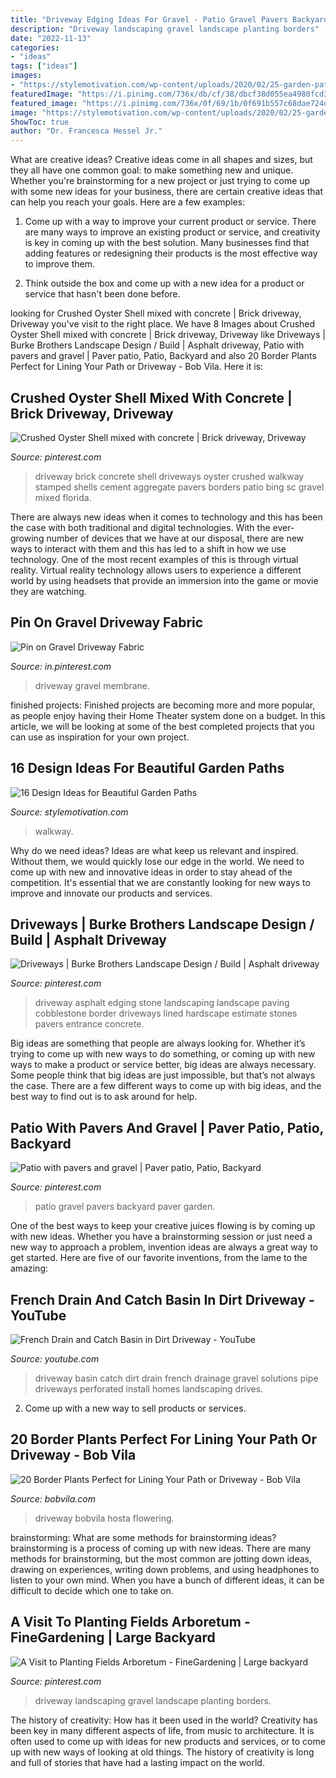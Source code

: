 ```yaml
---
title: "Driveway Edging Ideas For Gravel - Patio Gravel Pavers Backyard Paver Garden"
description: "Driveway landscaping gravel landscape planting borders"
date: "2022-11-13"
categories:
- "ideas"
tags: ["ideas"]
images:
- "https://stylemotivation.com/wp-content/uploads/2020/02/25-garden-path-walkway-ideas-homebnc-937x1400.jpg"
featuredImage: "https://i.pinimg.com/736x/db/cf/38/dbcf38d055ea4980fcd35b6cb5132643--lazy-days-garden.jpg"
featured_image: "https://i.pinimg.com/736x/0f/69/1b/0f691b557c68dae724d5f1651f5b5caa--cobblestone-driveway-driveway-edging.jpg"
image: "https://stylemotivation.com/wp-content/uploads/2020/02/25-garden-path-walkway-ideas-homebnc-937x1400.jpg"
ShowToc: true
author: "Dr. Francesca Hessel Jr."
---
```



What are creative ideas?
Creative ideas come in all shapes and sizes, but they all have one common goal: to make something new and unique. Whether you're brainstorming for a new project or just trying to come up with some new ideas for your business, there are certain creative ideas that can help you reach your goals. Here are a few examples: 
1. Come up with a way to improve your current product or service. There are many ways to improve an existing product or service, and creativity is key in coming up with the best solution. Many businesses find that adding features or redesigning their products is the most effective way to improve them. 

2. Think outside the box and come up with a new idea for a product or service that hasn't been done before.

	

		
looking for Crushed Oyster Shell mixed with concrete | Brick driveway, Driveway you've visit to the right place. We have 8 Images about Crushed Oyster Shell mixed with concrete | Brick driveway, Driveway like Driveways | Burke Brothers Landscape Design / Build | Asphalt driveway, Patio with pavers and gravel | Paver patio, Patio, Backyard and also 20 Border Plants Perfect for Lining Your Path or Driveway - Bob Vila. Here it is:
		
    
## Crushed Oyster Shell Mixed With Concrete | Brick Driveway, Driveway

<img loading=lazy src="https://i.pinimg.com/736x/6d/2a/bf/6d2abfd448941f1df112163c7850cec9.jpg" onerror="this.onerror=null;this.src='https://tse4.mm.bing.net/th?id=OIP.tb5diiV8fgQbPmLzqsKFhwHaE8&amp;pid=15.1';" alt="Crushed Oyster Shell mixed with concrete | Brick driveway, Driveway">

_Source: pinterest.com_

>driveway brick concrete shell driveways oyster crushed walkway stamped shells cement aggregate pavers borders patio bing sc gravel mixed florida. 

	

There are always new ideas when it comes to technology and this has been the case with both traditional and digital technologies. With the ever-growing number of devices that we have at our disposal, there are new ways to interact with them and this has led to a shift in how we use technology. One of the most recent examples of this is through virtual reality. Virtual reality technology allows users to experience a different world by using headsets that provide an immersion into the game or movie they are watching.

    
## Pin On Gravel Driveway Fabric

<img loading=lazy src="https://i.pinimg.com/736x/a5/5e/f2/a55ef2cef7dd632ab2042ba831e17638.jpg" onerror="this.onerror=null;this.src='https://tse3.mm.bing.net/th?id=OIP.iPnK4noFQwt8tevso-469QHaEJ&amp;pid=15.1';" alt="Pin on Gravel Driveway Fabric">

_Source: in.pinterest.com_

>driveway gravel membrane. 

	

finished projects:
Finished projects are becoming more and more popular, as people enjoy having their Home Theater system done on a budget. In this article, we will be looking at some of the best completed projects that you can use as inspiration for your own project.

    
## 16 Design Ideas For Beautiful Garden Paths

<img loading=lazy src="https://stylemotivation.com/wp-content/uploads/2020/02/25-garden-path-walkway-ideas-homebnc-937x1400.jpg" onerror="this.onerror=null;this.src='https://tse1.mm.bing.net/th?id=OIP.iqnvM5-qeDjAdUlfkAYNjwHaLE&amp;pid=15.1';" alt="16 Design Ideas for Beautiful Garden Paths">

_Source: stylemotivation.com_

>walkway. 

	

Why do we need ideas?
Ideas are what keep us relevant and inspired. Without them, we would quickly lose our edge in the world. We need to come up with new and innovative ideas in order to stay ahead of the competition. It's essential that we are constantly looking for new ways to improve and innovate our products and services.

    
## Driveways | Burke Brothers Landscape Design / Build | Asphalt Driveway

<img loading=lazy src="https://i.pinimg.com/736x/0f/69/1b/0f691b557c68dae724d5f1651f5b5caa--cobblestone-driveway-driveway-edging.jpg" onerror="this.onerror=null;this.src='https://tse2.mm.bing.net/th?id=OIP.o9DeeEKan9qAbkkAWpOd7AHaDt&amp;pid=15.1';" alt="Driveways | Burke Brothers Landscape Design / Build | Asphalt driveway">

_Source: pinterest.com_

>driveway asphalt edging stone landscaping landscape paving cobblestone border driveways lined hardscape estimate stones pavers entrance concrete. 

	

Big ideas are something that people are always looking for. Whether it’s trying to come up with new ways to do something, or coming up with new ways to make a product or service better, big ideas are always necessary. Some people think that big ideas are just impossible, but that’s not always the case. There are a few different ways to come up with big ideas, and the best way to find out is to ask around for help.

    
## Patio With Pavers And Gravel | Paver Patio, Patio, Backyard

<img loading=lazy src="https://i.pinimg.com/736x/db/cf/38/dbcf38d055ea4980fcd35b6cb5132643--lazy-days-garden.jpg" onerror="this.onerror=null;this.src='https://tse2.mm.bing.net/th?id=OIP.sFFm2QFo0FO0AcGA1TKr3gHaFj&amp;pid=15.1';" alt="Patio with pavers and gravel | Paver patio, Patio, Backyard">

_Source: pinterest.com_

>patio gravel pavers backyard paver garden. 

	

One of the best ways to keep your creative juices flowing is by coming up with new ideas. Whether you have a brainstorming session or just need a new way to approach a problem, invention ideas are always a great way to get started. Here are five of our favorite inventions, from the lame to the amazing: 

    
## French Drain And Catch Basin In Dirt Driveway - YouTube

<img loading=lazy src="http://i1.ytimg.com/vi/_S4o9HLtCqI/hqdefault.jpg" onerror="this.onerror=null;this.src='https://tse4.mm.bing.net/th?id=OIP.OvGz_-pzpWvTng23bfZ_pwHaFj&amp;pid=15.1';" alt="French Drain and Catch Basin in Dirt Driveway - YouTube">

_Source: youtube.com_

>driveway basin catch dirt drain french drainage gravel solutions pipe driveways perforated install homes landscaping drives. 

	

2. Come up with a new way to sell products or services.

    
## 20 Border Plants Perfect For Lining Your Path Or Driveway - Bob Vila

<img loading=lazy src="https://empire-s3-production.bobvila.com/slides/37722/original/Border_Plants_Hosta_LongfieldGardens.jpg?1590869773" onerror="this.onerror=null;this.src='https://tse4.mm.bing.net/th?id=OIP.yKCxaCu9_BUcET14NVhC7QHaJ4&amp;pid=15.1';" alt="20 Border Plants Perfect for Lining Your Path or Driveway - Bob Vila">

_Source: bobvila.com_

>driveway bobvila hosta flowering. 

	

brainstorming: What are some methods for brainstorming ideas?
brainstorming is a process of coming up with new ideas. There are many methods for brainstorming, but the most common are jotting down ideas, drawing on experiences, writing down problems, and using headphones to listen to your own mind. When you have a bunch of different ideas, it can be difficult to decide which one to take on.

    
## A Visit To Planting Fields Arboretum - FineGardening | Large Backyard

<img loading=lazy src="https://i.pinimg.com/736x/a7/b5/3b/a7b53b0c15223fc62dfac12fd368affe--gravel-driveway-long-driveway-landscaping.jpg" onerror="this.onerror=null;this.src='https://tse4.mm.bing.net/th?id=OIP.9gHjrDWjO7esWHLWgGuvwgHaNK&amp;pid=15.1';" alt="A Visit to Planting Fields Arboretum - FineGardening | Large backyard">

_Source: pinterest.com_

>driveway landscaping gravel landscape planting borders. 

	

The history of creativity: How has it been used in the world?
Creativity has been key in many different aspects of life, from music to architecture. It is often used to come up with ideas for new products and services, or to come up with new ways of looking at old things. The history of creativity is long and full of stories that have had a lasting impact on the world.


